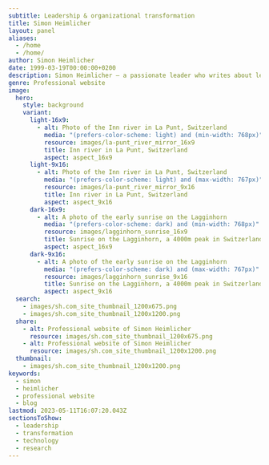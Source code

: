 ```yaml
---
subtitle: Leadership & organizational transformation
title: Simon Heimlicher
layout: panel
aliases:
  - /home
  - /home/
author: Simon Heimlicher
date: 1999-03-19T00:00:00+0200
description: Simon Heimlicher – a passionate leader who writes about leadership, organizational transformation and technology
genre: Professional website
image:
  hero:
    style: background
    variant:
      light-16x9:
        - alt: Photo of the Inn river in La Punt, Switzerland
          media: "(prefers-color-scheme: light) and (min-width: 768px)"
          resource: images/la-punt_river_mirror_16x9
          title: Inn river in La Punt, Switzerland
          aspect: aspect_16x9
      light-9x16:
        - alt: Photo of the Inn river in La Punt, Switzerland
          media: "(prefers-color-scheme: light) and (max-width: 767px)"
          resource: images/la-punt_river_mirror_9x16
          title: Inn river in La Punt, Switzerland
          aspect: aspect_9x16
      dark-16x9:
        - alt: A photo of the early sunrise on the Lagginhorn
          media: "(prefers-color-scheme: dark) and (min-width: 768px)"
          resource: images/lagginhorn_sunrise_16x9
          title: Sunrise on the Lagginhorn, a 4000m peak in Switzerland
          aspect: aspect_16x9
      dark-9x16:
        - alt: A photo of the early sunrise on the Lagginhorn
          media: "(prefers-color-scheme: dark) and (max-width: 767px)"
          resource: images/lagginhorn_sunrise_9x16
          title: Sunrise on the Lagginhorn, a 4000m peak in Switzerland
          aspect: aspect_9x16
  search:
    - images/sh.com_site_thumbnail_1200x675.png
    - images/sh.com_site_thumbnail_1200x1200.png
  share:
    - alt: Professional website of Simon Heimlicher
      resource: images/sh.com_site_thumbnail_1200x675.png
    - alt: Professional website of Simon Heimlicher
      resource: images/sh.com_site_thumbnail_1200x1200.png
  thumbnail:
    - images/sh.com_site_thumbnail_1200x1200.png
keywords:
  - simon
  - heimlicher
  - professional website
  - blog
lastmod: 2023-05-11T16:07:20.043Z
sectionsToShow:
  - leadership
  - transformation
  - technology
  - research
---
```

